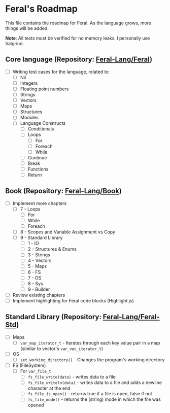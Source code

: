# Feral's Roadmap

This file contains the roadmap for Feral. As the language grows, more things will be added.

**Note**: All tests must be verified for no memory leaks. I personally use Valgrind.

## Core language (Repository: [Feral-Lang/Feral](https://github.com/Feral-Lang/Feral))

- [ ] Writing test cases for the language, related to:
  - [ ] Nil
  - [ ] Integers
  - [ ] Floating point numbers
  - [ ] Strings
  - [ ] Vectors
  - [ ] Maps
  - [ ] Structures
  - [ ] Modules
  - [ ] Language Constructs
    - [ ] Conditionals
    - [ ] Loops
      - [ ] For
      - [ ] Foreach
      - [ ] While
    - [ ] Continue
    - [ ] Break
    - [ ] Functions
    - [ ] Return

## Book (Repository: [Feral-Lang/Book](https://github.com/Feral-Lang/Book))

- [ ] Implement more chapters
  - [ ] 7 - Loops
    - [ ] For
    - [ ] While
    - [ ] Foreach
  - [ ] 8 - Scopes and Variable Assignment vs Copy
  - [ ] 9 - Standard Library
    - [ ] 1 - IO
    - [ ] 2 - Structures & Enums
    - [ ] 3 - Strings
    - [ ] 4 - Vectors
    - [ ] 5 - Maps
    - [ ] 6 - FS
    - [ ] 7 - OS
    - [ ] 8 - Sys
    - [ ] 9 - Builder
- [ ] Review existing chapters
- [ ] Implement highlighting for Feral code blocks (Highlight.js)

## Standard Library (Repository: [Feral-Lang/Feral-Std](https://github.com/Feral-Lang/Feral-Std))

- [ ] Maps
  - [ ] `var_map_iterator_t` - Iterates through each key value pair in a map (similar to vector's `var_vec_iterator_t`)
- [ ] OS
  - [ ] `set_working_directory()` - Changes the program's working directory
- [ ] FS (FileSystem)
  - [ ] For `var_file_t`
    - [ ] `fs_file_write(data)` - writes data to a file
    - [ ] `fs_file_writeln(data)` - writes data to a file and adds a newline character at the end
    - [ ] `fs_file_is_open()` - returns true if a file is open, false if not
    - [ ] `fs_file_mode()` - returns the (string) mode in which the file was opened